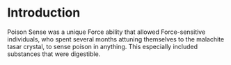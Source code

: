 # Introduction

Poison Sense was a unique Force ability that allowed Force-sensitive individuals, who spent several months attuning themselves to the malachite tasar crystal, to sense poison in anything.
This especially included substances that were digestible.
